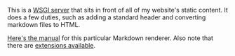 This is a [WSGI server](https://en.wikipedia.org/wiki/Web_Server_Gateway_Interface) that sits in front of all of my website's static content. It does a few duties, such as adding a standard header and converting markdown files to HTML.

[Here's the manual](https://python-markdown.github.io/#Features) for this particular Markdown renderer. Also note that there are [extensions available](https://python-markdown.github.io/extensions/).

